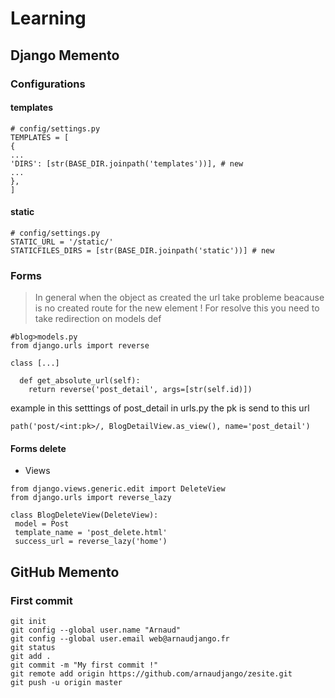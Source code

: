 # Learning
## Django Memento

### Configurations

#### templates
```
# config/settings.py
TEMPLATES = [
{
...
'DIRS': [str(BASE_DIR.joinpath('templates'))], # new
...
},
]
```

#### static

```
# config/settings.py
STATIC_URL = '/static/'
STATICFILES_DIRS = [str(BASE_DIR.joinpath('static'))] # new

```
### Forms

> In general when the object as created the url take probleme beacause is no created route for the new element ! For resolve this you need to take redirection on models def

```
#blog>models.py
from django.urls import reverse
 
class [...]

  def get_absolute_url(self):
    return reverse('post_detail', args=[str(self.id)])
```

example in this setttings of post_detail in urls.py the pk is send to this url

```
path('post/<int:pk>/, BlogDetailView.as_view(), name='post_detail')
```

#### Forms delete
* Views
```
from django.views.generic.edit import DeleteView
from django.urls import reverse_lazy

class BlogDeleteView(DeleteView):
 model = Post
 template_name = 'post_delete.html'
 success_url = reverse_lazy('home')

```

## GitHub Memento

### First commit 

```
git init
git config --global user.name "Arnaud"
git config --global user.email web@arnaudjango.fr
git status 
git add .
git commit -m "My first commit !"
git remote add origin https://github.com/arnaudjango/zesite.git
git push -u origin master
```

